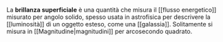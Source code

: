 La **brillanza superficiale** è una quantità che misura il [[flusso energetico]] misurato per angolo solido, spesso usata in astrofisica per descrivere la [[luminosità]] di un oggetto esteso, come una [[galassia]]. Solitamente si misura in [[Magnitudine|magnitudini]] per arcosecondo quadrato.